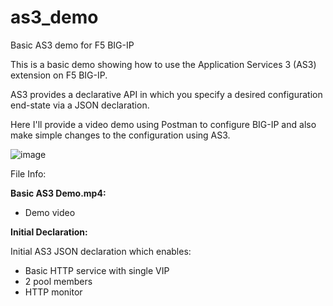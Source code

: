 # as3_demo
Basic AS3 demo for F5 BIG-IP

This is a basic demo showing how to use the Application Services 3 (AS3) extension on F5 BIG-IP.

AS3 provides a declarative API in which you specify a desired configuration end-state via a JSON declaration.

Here I'll provide a video demo using Postman to configure BIG-IP and also make simple changes to the configuration using AS3.

![image](https://github.com/delgadillo22/as3_demo/assets/23509342/09afa938-c5ea-45c2-a2b7-f0794f8d4722)

File Info:

**Basic AS3 Demo.mp4:**
- Demo video

**Initial Declaration:**

Initial AS3 JSON declaration which enables: 
- Basic HTTP service with single VIP
- 2 pool members
- HTTP monitor
